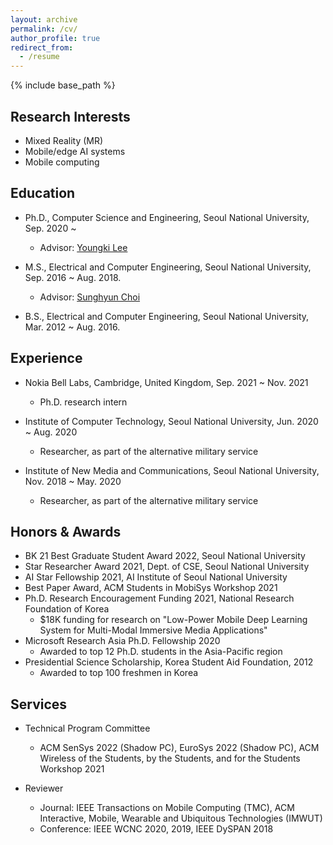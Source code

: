```yaml
---
layout: archive
permalink: /cv/
author_profile: true
redirect_from:
  - /resume
---
```


{% include base_path %}

## Research Interests

* Mixed Reality (MR)
* Mobile/edge AI systems
* Mobile computing

## Education
* Ph.D., Computer Science and Engineering, Seoul National University, Sep. 2020 ~
  * Advisor: [Youngki Lee](http://youngkilee.blogspot.com/) 

* M.S., Electrical and Computer Engineering, Seoul National University, Sep. 2016 ~ Aug. 2018.
  * Advisor: [Sunghyun Choi](https://sites.google.com/view/sunghyun-chois-home) 

* B.S., Electrical and Computer Engineering, Seoul National University, Mar. 2012 ~ Aug. 2016.

## Experience
* Nokia Bell Labs, Cambridge, United Kingdom, Sep. 2021 ~ Nov. 2021
  * Ph.D. research intern

* Institute of Computer Technology, Seoul National University, Jun. 2020 ~ Aug. 2020
  * Researcher, as part of the alternative military service

* Institute of New Media and Communications, Seoul National University, Nov. 2018 ~ May. 2020
  * Researcher, as part of the alternative military service

## Honors & Awards

* BK 21 Best Graduate Student Award 2022, Seoul National University
* Star Researcher Award 2021, Dept. of CSE, Seoul National University
* AI Star Fellowship 2021, AI Institute of Seoul National University
* Best Paper Award, ACM Students in MobiSys Workshop 2021
* Ph.D. Research Encouragement Funding 2021, National Research Foundation of Korea
  * $18K funding for research on "Low-Power Mobile Deep Learning System for Multi-Modal Immersive Media Applications"
* Microsoft Research Asia Ph.D. Fellowship 2020
  * Awarded to top 12 Ph.D. students in the Asia-Pacific region
* Presidential Science Scholarship, Korea Student Aid Foundation, 2012
  * Awarded to top 100 freshmen in Korea

## Services
* Technical Program Committee
  * ACM SenSys 2022 (Shadow PC), EuroSys 2022 (Shadow PC), ACM Wireless of the Students, by the Students, and for the Students Workshop 2021

* Reviewer
  * Journal: IEEE Transactions on Mobile Computing (TMC), ACM Interactive, Mobile, Wearable and Ubiquitous Technologies (IMWUT)
  * Conference: IEEE WCNC 2020, 2019, IEEE DySPAN 2018
